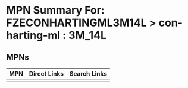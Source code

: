 



# MPN Summary For: FZECONHARTINGML3M14L > con-harting-ml : 3M_14L

## MPNs
  

|MPN|Direct Links|Search Links|
| :--- | :--- | :--- |
||||
